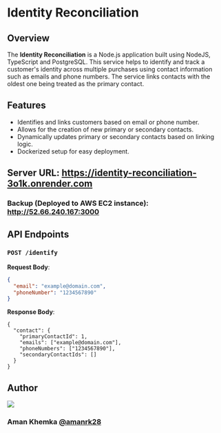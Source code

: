 # Identity Reconciliation

## Overview

The **Identity Reconciliation** is a Node.js application built using NodeJS, TypeScript and PostgreSQL. This service helps to identify and track a customer's identity across multiple purchases using contact information such as emails and phone numbers. The service links contacts with the oldest one being treated as the primary contact.

## Features

- Identifies and links customers based on email or phone number.
- Allows for the creation of new primary or secondary contacts.
- Dynamically updates primary or secondary contacts based on linking logic.
- Dockerized setup for easy deployment.

## Server URL: https://identity-reconciliation-3o1k.onrender.com

### Backup (Deployed to AWS EC2 instance): http://52.66.240.167:3000

## API Endpoints

### `POST /identify`

**Request Body**:
```json
{
  "email": "example@domain.com",
  "phoneNumber": "1234567890"
}
```

**Response Body**:
```
{
  "contact": {
    "primaryContactId": 1,
    "emails": ["example@domain.com"],
    "phoneNumbers": ["1234567890"],
    "secondaryContactIds": []
  }
}
```

## Author
<div>
<a href="https://github.com/amanrk28/identity-reconciliation" target="_blank">
<img src="https://avatars.githubusercontent.com/u/62303924?v=4&size=64" />
</a>
<h3>Aman Khemka
<a href="https://github.com/amanrk28/identity-reconciliation" target="_blank">@amanrk28</a></h3>
</div>